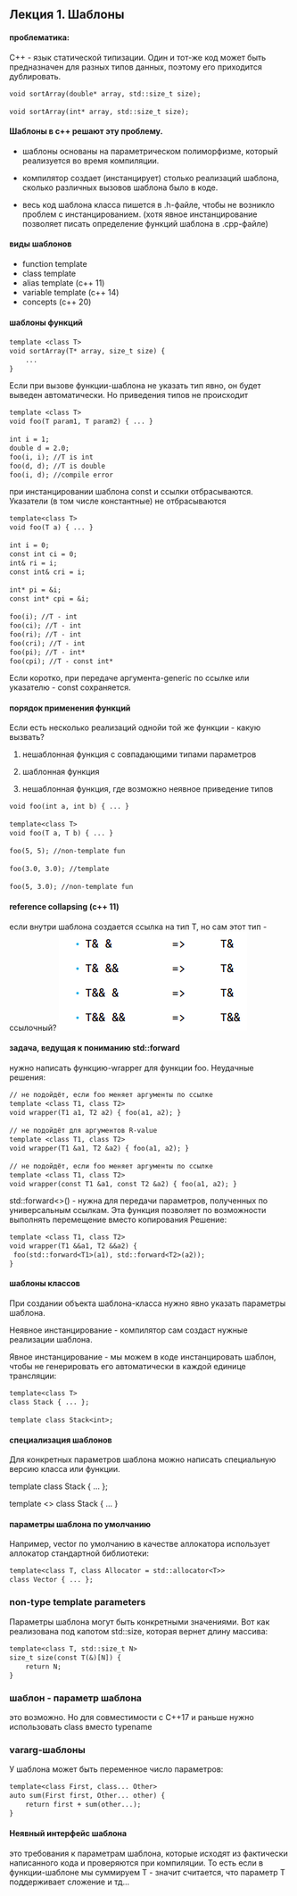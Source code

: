 ## Лекция 1. Шаблоны

#### проблематика:
C++ - язык статической типизации. Один и тот-же код может быть предназначен для разных типов данных, поэтому его приходится дублировать.
```
void sortArray(double* array, std::size_t size);

void sortArray(int* array, std::size_t size);
```

#### Шаблоны в с++ решают эту проблему.
- шаблоны основаны на параметрическом полиморфизме, который реализуется во время компиляции.

- компилятор создает (инстанцирует) столько реализаций шаблона, сколько различных вызовов шаблона было в коде.

- весь код шаблона класса пишется в .h-файле, чтобы не возникло проблем с инстанцированием. 
(хотя явное инстанцирование позволяет писать 
определение функций шаблона в .cpp-файле)

#### виды шаблонов
- function template
- class template
- alias template (с++ 11)
- variable template (c++ 14)
- concepts (c++ 20)

#### шаблоны функций 
```
template <class T>
void sortArray(T* array, size_t size) {
    ...
}
```
Если при вызове функции-шаблона не указать тип явно, он будет выведен автоматически. Но приведения типов не происходит
```
template <class T>
void foo(T param1, T param2) { ... }

int i = 1;
double d = 2.0;
foo(i, i); //T is int
foo(d, d); //T is double
foo(i, d); //compile error
```
при инстанцировании шаблона const и ссылки отбрасываются.
Указатели (в том числе константные) не отбрасываются 
```
template<class T>
void foo(T a) { ... }

int i = 0;
const int ci = 0;
int& ri = i;
const int& cri = i;

int* pi = &i;
const int* cpi = &i;

foo(i); //T - int
foo(ci); //T - int
foo(ri); //T - int
foo(cri); //T - int
foo(pi); //T - int*
foo(cpi); //T - const int*
```
Если коротко, при передаче аргумента-generic по ссылке или указателю - const сохраняется.

#### порядок применения функций
Если есть несколько реализаций однойи той же функции - какую вызвать?
1. нешаблонная функция с совпадающими типами параметров

2. шаблонная функция 

3. нешаблонная функция, где возможно неявное приведение типов
```
void foo(int a, int b) { ... }

template<class T>
void foo(T a, T b) { ... }

foo(5, 5); //non-template fun

foo(3.0, 3.0); //template

foo(5, 3.0); //non-template fun
```

#### reference collapsing (c++ 11)
если внутри шаблона создается ссылка на тип Т, но сам этот тип - ссылочный?
![alt text](images/img1.png)


#### задача, ведущая к пониманию std::forward
нужно написать функцию-wrapper для функции foo.
Неудачные решения:
```
// не подойдёт, если foo меняет аргументы по ссылке
template <class T1, class T2>
void wrapper(T1 a1, T2 a2) { foo(a1, a2); }

// не подойдёт для аргументов R-value
template <class T1, class T2>
void wrapper(T1 &a1, T2 &a2) { foo(a1, a2); }

// не подойдёт, если foo меняет аргументы по ссылке
template <class T1, class T2>
void wrapper(const T1 &a1, const T2 &a2) { foo(a1, a2); }
```
std::forward<>() - нужна для передачи параметров, полученных по универсальным ссылкам. Эта функция позволяет по возможности выполнять перемещение вместо копирования
Решение:
```
template <class T1, class T2>
void wrapper(T1 &&a1, T2 &&a2) {
 foo(std::forward<T1>(a1), std::forward<T2>(a2));
}
```

#### шаблоны классов
При создании объекта шаблона-класса нужно явно указать параметры шаблона.

Неявное инстанцирование - компилятор сам создаст нужные реализации шаблона.

Явное инстанцирование - мы можем в коде инстанцировать шаблон, чтобы не генерировать его автоматически в каждой единице трансляции:
```
template<class T>
class Stack { ... };

template class Stack<int>;
```

#### специализация шаблонов
Для конкретных параметров шаблона можно написать специальную версию класса или функции.

template<class T>
class Stack { ... };

template <>
class Stack<bool> { ... }

#### параметры шаблона по умолчанию 
Например, vector по умолчанию в качестве аллокатора использует аллокатор стандартной библиотеки:
```
template<class T, class Allocator = std::allocator<T>>
class Vector { ... };
```
### non-type template parameters
Параметры шаблона могут быть конкретными значениями.
Вот как реализована под капотом std::size, которая вернет длину массива:
```
template<class T, std::size_t N>
size_t size(const T(&)[N]) {
    return N;
}
```
### шаблон - параметр шаблона
это возможно. Но для совместимости с С++17 и раньше нужно использовать class вместо typename
### vararg-шаблоны
У шаблона может быть переменное число параметров:
```
template<class First, class... Other>
auto sum(First first, Other... other) {
    return first + sum(other...);
}
```
#### Неявный интерфейс шаблона 
это требования к параметрам шаблона, которые исходят из фактически написанного кода и проверяются при компиляции. 
То есть если в функции-шаблоне мы суммируем T - значит считается, что параметр Т поддерживает сложение и тд...